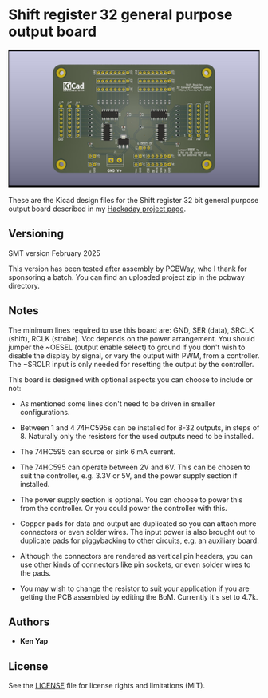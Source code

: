 # Shift register 32 general purpose output board

![sr32gpo-front.jpg](sr32gpo-front.jpg)

These are the Kicad design files for the Shift register 32 bit general purpose output board described in my [Hackaday project page](https://hackaday.io/project/184239-3-line-to-32-line-output-expander).

## Versioning

SMT version February 2025

This version has been tested after assembly by PCBWay, who I thank for sponsoring a batch. You can find an uploaded project zip in the pcbway directory.

## Notes

The minimum lines required to use this board are: GND, SER (data), SRCLK (shift), RCLK (strobe). Vcc depends on the power arrangement. You should jumper the ~OESEL (output enable select) to ground if you don't wish to disable the display by signal, or vary the output with PWM, from a controller. The ~SRCLR input is only needed for resetting the output by the controller.

This board is designed with optional aspects you can choose to include or not:

- As mentioned some lines don't need to be driven in smaller configurations.

- Between 1 and 4 74HC595s can be installed for 8-32 outputs, in steps of 8. Naturally only the resistors for the used outputs need to be installed.

- The 74HC595 can source or sink 6 mA current.

- The 74HC595 can operate between 2V and 6V. This can be chosen to suit the controller, e.g. 3.3V or 5V, and the power supply section if installed.

- The power supply section is optional. You can choose to power this from the controller. Or you could power the controller with this.

- Copper pads for data and output are duplicated so you can attach more connectors or even solder wires. The input power is also brought out to duplicate pads for piggybacking to other circuits, e.g. an auxiliary board.

- Although the connectors are rendered as vertical pin headers, you can use other kinds of connectors like pin sockets, or even solder wires to the pads.

- You may wish to change the resistor to suit your application if you are getting the PCB assembled by editing the BoM. Currently it's set to 4.7k.

## Authors

* **Ken Yap**

## License

See the [LICENSE](LICENSE.md) file for license rights and limitations (MIT).
